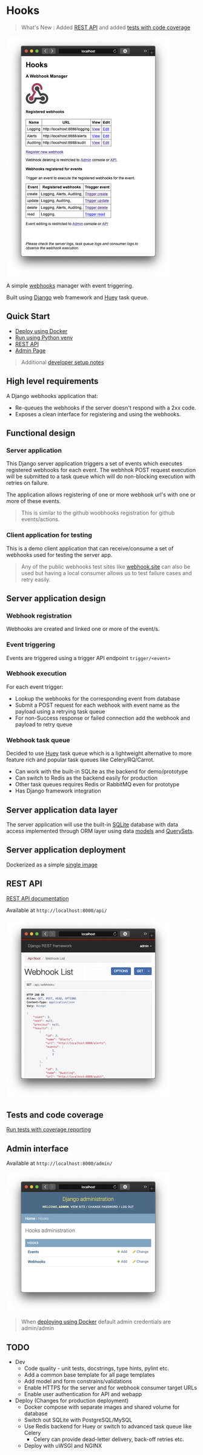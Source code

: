 # Hooks

> What's New : Added [REST API](docs/api.md) and added [tests with code coverage](docs/tests.md)

![Main web page](docs/screenshots/webhook-app.png)

A simple [webhooks](https://en.wikipedia.org/wiki/Webhook) manager with event  triggering.

Built using [Django](https://www.djangoproject.com) web framework and [Huey](https://huey.readthedocs.io/en/latest/)
task queue.

## Quick Start

- [Deploy using Docker](docs/docker.md)
- [Run using Python venv](docs/python-venv.md)
- [REST API](docs/api.md)
- [Admin Page](#admin-interface)

> Additional [developer setup notes](docs/developer-notes.md)

## High level requirements

A Django webhooks application that:
 - Re-queues the webhooks if the server doesn't respond with a 2xx code.
 - Exposes a clean interface for registering and using the webhooks.

## Functional design

### Server application

This Django server application triggers a set of events which executes registered webhooks for each event.
The webhhok POST request execution will be submitted to a task queue which will do non-blocking execution with
retries on failure.

The application allows registering of one or more webhook url's with one or more of these events.

> This is similar to the github woobhooks registration for github events/actions.

### Client application for testing

This is a demo client application that can receive/consume a set of webhooks used for testing the server app.

> Any of the public webhooks test sites like [webhook.site](https://webhook.site) can also be used but having a local
>consumer allows us to test failure cases and retry easily.

## Server application design

### Webhook registration

Webhooks are created and linked one or more of the event/s.

### Event triggering

Events are triggered using a trigger API endpoint `trigger/<event>`

### Webhook execution

For each event trigger:
 - Lookup the webhooks for the corresponding event from database
 - Submit a POST request for each webhook with event name as the payload using a retrying task queue
 - For non-Success response or failed connection add the webhook and payload to retry queue

### Webhook task queue

Decided to use [Huey](https://huey.readthedocs.io/en/latest/) task queue which is a lightweight alternative to more
feature rich and popular task queues like Celery/RQ/Carrot.

- Can work with the built-in SQLite as the backend for demo/prototype
- Can switch to Redis as the backend easily for production
- Other task queues requires Redis or RabbitMQ even for prototype
- Has Django framework integration

## Server application data layer

The server application will use the built-in [SQLite](https://www.sqlite.org/index.html) database with data access
implemented through ORM layer using data [models](https://docs.djangoproject.com/en/3.0/topics/db/models/) and
[QuerySets](https://docs.djangoproject.com/en/3.0/ref/models/querysets/#django.db.models.query.QuerySet).

## Server application deployment

Dockerized as a simple [single image](docker.md)

## REST API

[REST API documentation](docs/api.md)

Available at `http://localhost:8000/api/`

![Browsable API](docs/screenshots/api-console.png)

## Tests and code coverage

[Run tests with coverage reporting](docs/tests.md)

## Admin interface

Available at `http://localhost:8000/admin/`

![Hooks Admin Page](docs/screenshots/admin-console.png)

> When [deploying using Docker](docs/docker.md) default admin credentials are admin/admin

## TODO

- Dev
  - Code quality - unit tests, docstrings, type hints, pylint etc.
  - Add a common base template for all page templates
  - Add model and form constrains/validations
  - Enable HTTPS for the server and for webhook consumer target URLs
  - Enable user authentication for API and webapp
- Deploy (Changes for production deployment)
  - Docker compose with separate images and shared volume for database
  - Switch out SQLite with PostgreSQL/MySQL
  - Use Redis backend for Huey or switch to advanced task queue like Celery
    - Celery can provide dead-letter delivery, back-off retries etc.
  - Deploy with uWSGI and NGINX
